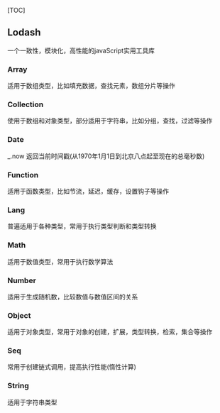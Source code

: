 [TOC]



## Lodash 

一个一致性，模块化，高性能的javaScript实用工具库

### Array

适用于数组类型，比如填充数据，查找元素，数组分片等操作

### Collection

使用于数组和对象类型，部分适用于字符串，比如分组，查找，过滤等操作

### Date

_.now 	返回当前时间戳(从1970年1月1日到北京八点起至现在的总毫秒数)

### Function

适用于函数类型，比如节流，延迟，缓存，设置钩子等操作

### Lang

普遍适用于各种类型，常用于执行类型判断和类型转换

### Math

适用于数值类型，常用于执行数学算法

### Number

适用于生成随机数，比较数值与数值区间的关系

### Object

适用于对象类型，常用于对象的创建，扩展，类型转换，检索，集合等操作

### Seq

常用于创建链式调用，提高执行性能(惰性计算)

### String

适用于字符串类型